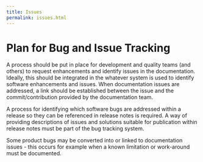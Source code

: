 ```yaml
---
title: Issues
permalink: issues.html
---
```


# Plan for Bug and Issue Tracking

A process should be put in place for development and quality teams (and others) to request enhancements and identify issues in the documentation. Ideally, this should be integrated in the whatever system is used to identify software enhancements and issues. When documentation issues are addressed, a link should be established between the issue and the commit/contribution provided by the documentation team.

A process for identifying which software bugs are addressed within a release so they can be referenced in release notes is required. A way of providing descriptions of issues and solutions suitable for publication within release notes must be part of the bug tracking system.

Some product bugs may be converted into or linked to documentation issues - this occurs for example when a known limitation or work-around must be documented. 
